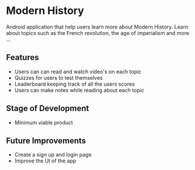 # Modern History

Android application that help users learn more about Modern History. Learn about topics such as the French revolution, the age of imperialism and more ...

## Features

- Users can can read and watch video's on each topic
- Quizzes for users to test themselves
- Leaderboard keeping track of all the users scores
- Users can make notes while reading about each topic

## Stage of Development
- Minimum viable product

## Future Improvements
- Create a sign up and login page
- Improve the UI of the app



